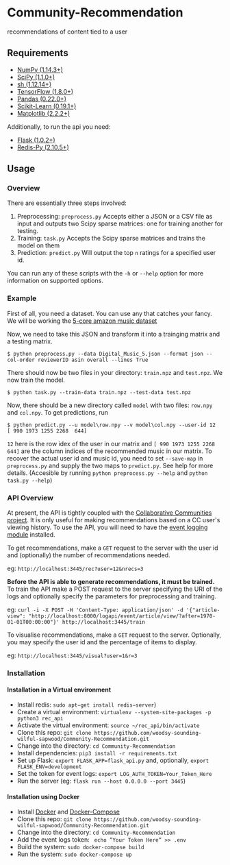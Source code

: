 # Community-Recommendation
recommendations of content tied to a user

## Requirements 
* [NumPy (1.14.3+)](http://www.numpy.org/)
* [SciPy (1.1.0+)](https://www.scipy.org/)
* [sh (1.12.14+)](https://amoffat.github.io/sh/)
* [TensorFlow (1.8.0+)](https://www.tensorflow.org/)
* [Pandas (0.22.0+)](https://pandas.pydata.org/)
* [Scikit-Learn (0.19.1+)](http://scikit-learn.org/stable/index.html)
* [Matplotlib (2.2.2+)](https://matplotlib.org)

Additionally, to run the api you need:

* [Flask (1.0.2+)](http://flask.pocoo.org/)
* [Redis-Py (2.10.5+)](https://redislabs.com/lp/python-redis/)

## Usage

### Overview

There are essentially three steps involved:

1. Preprocessing: `preprocess.py`  Accepts either a JSON or a CSV file as input and outputs two Scipy sparse matrices: one for training another for testing.
2. Training: `task.py` Accepts the Scipy sparse matrices and trains the model on them
3. Prediction: `predict.py`  Will output the top `n` ratings for a specified user id.

You can run any of these scripts with the `-h` or `--help` option for more information on supported options.

### Example

First of all, you need a dataset. You can use any that catches your fancy. We will be working the [5-core amazon music dataset](http://jmcauley.ucsd.edu/data/amazon/)

Now, we need to take this JSON and transform it into a trainging matrix and a testing matrix. 

```console
$ python preprocess.py --data Digital_Music_5.json --format json --col-order reviewerID asin overall --lines True
```

There should now be two files in your directory: `train.npz` and `test.npz`. We now train the model.

```console
$ python task.py --train-data train.npz --test-data test.npz
```

Now, there should be a new directory called `model` with two files: `row.npy` and `col.npy`. To get predictions, run

```console
$ python predict.py --u model\row.npy --v model\col.npy --user-id 12
[ 990 1973 1255 2268  644]
```
`12` here is the row idex of the user in our matrix and `[ 990 1973 1255 2268  644]` are the column indices of the recommended music in our matrix. To recover the actual user id and music id, you need to set `--save-map` in `preprocess.py` and supply the two maps to `predict.py`. See help for more details. (Accesible by running `python preprocess.py --help` and `python task.py --help`)


### API Overview
At present, the API is tightly coupled with the [Collaborative Communities project](https://github.com/fresearchgroup/Collaboration-System). It is only useful for making recommendations based on a CC user's viewing history. To use the API, you will need to have the [event logging module](https://github.com/fresearchgroup/Collaboration-System/tree/eventlogs) installed.

To get recommendations, make a `GET` request to the server with the user id and (optionally) the number of recommendations needed.

eg: `http://localhost:3445/rec?user=12&nrecs=3`

**Before the API is able to generate recommendations, it must be trained.** To train the API make a POST request to the server specifying the URI of the logs and optionally specify the parameters for preprocessing and training.

eg: `curl -i -X POST -H 'Content-Type: application/json' -d '{"article-view": "http://localhost:8000/logapi/event/article/view/?after=1970-01-01T00:00:00"}' http://localhost:3445/train`

To visualise recommendations, make a `GET` request to the server. Optionally, you may specify the user id and the percentage of items to display. 

eg: `http://localhost:3445/visual?user=1&r=3`

### Installation

#### Installation in a Virtual environment

* Install redis: `sudo apt−get install redis−server`)
* Create a virtual environment: `virtualenv --system-site-packages -p python3 rec_api`
* Activate the virtual environment: `source ~/rec_api/bin/activate`
* Clone this repo: `git clone https://github.com/woodsy-sounding-wilful-sapwood/Community-Recommendation.git`
* Change into the directory: `cd Community-Recommendation`
* Install dependencies: `pip3 install -r requirements.txt`
* Set up Flask: `export FLASK_APP=flask_api.py` and, optionally, `export FLASK_ENV=development`
* Set the token for event logs: `export LOG_AUTH_TOKEN=Your_Token_Here`
* Run the server (eg: `flask run --host 0.0.0.0 --port 3445`)

#### Installation using Docker

* Install [Docker](https://docs.docker.com/install/linux/docker-ce/ubuntu/) and [Docker-Compose](https://docs.docker.com/compose/install/#install-compose)
* Clone this repo: `git clone https://github.com/woodsy-sounding-wilful-sapwood/Community-Recommendation.git`
* Change into the directory: `cd Community-Recommendation`
* Add the event logs token: ` echo ”Your Token Here” >> .env`
* Build the system: `sudo docker-compose build`
* Run the system: `sudo docker-compose up`


